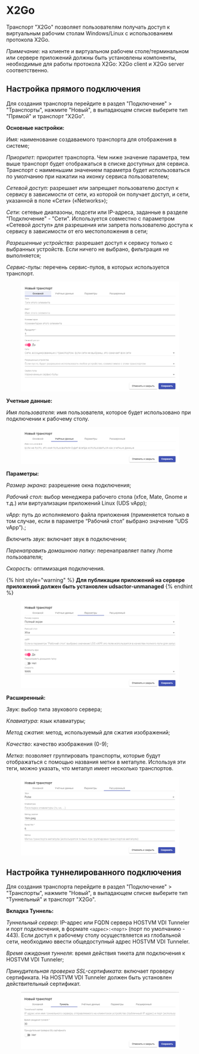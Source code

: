 # X2Go

Транспорт "X2Go" позволяет пользователям получать доступ к виртуальным рабочим столам Windows/Linux с использованием протокола X2Go.

_Примечание:_ на клиенте и виртуальном рабочем столе/терминальном или сервере приложений должны быть установлены компоненты, необходимые для работы протокола X2Go: X2Go client и X2Go server соответственно.

## Настройка прямого подключения <a href="#direct" id="direct"></a>

Для создания транспорта перейдите в раздел "Подключение" > "Транспорты", нажмите "Новый", в выпадающем списке выберите тип "Прямой" и транспорт "X2Go".

**Основные настройки:**

_Имя:_ наименование создаваемого транспорта для отображения в системе;

_Приоритет:_ приоритет транспорта. Чем ниже значение параметра, тем выше транспорт будет отображаться в списке доступных для сервиса. Транспорт с наименьшим значением параметра будет использоваться по умолчанию при нажатии на иконку сервиса пользователем;

_Сетевой доступ:_ разрешает или запрещает пользователю доступ к сервису в зависимости от сети, из которой он получает доступ, и сети, указанной в поле «Сети» («Networks»);

_Сети:_ сетевые диапазоны, подсети или IP-адреса, заданные в разделе "Подключение" - "Сети". Используется совместно с параметром «Сетевой доступ» для разрешения или запрета пользователю доступа к сервису в зависимости от его местоположения в сети;

_Разрешенные устройства:_ разрешает доступ к сервису только с выбранных устройств. Если ничего не выбрано, фильтрация не выполняется;

_Сервис-пулы:_ перечень сервис-пулов, в которых используется транспорт.

<figure><img src="../../../.gitbook/assets/image (94).png" alt=""><figcaption></figcaption></figure>

**Учетные данные:**

_Имя пользователя:_ имя пользователя, которое будет использовано при подключении к рабочему столу.

<figure><img src="../../../.gitbook/assets/image (95).png" alt=""><figcaption></figcaption></figure>

**Параметры:**

_Размер экрана:_ разрешение окна подключения;

_Рабочий стол:_ выбор менеджера рабочего стола (xfce, Mate, Gnome и т.д.) или виртуализации приложений Linux (UDS vApp);

_vApp:_ путь до исполняемого файла приложения (применяется только в том случае, если в параметре “Рабочий стол” выбрано значение “UDS vApp”).;

_Включить звук:_ включает звук в подключении;

_Перенаправить домашнюю папку:_ перенаправляет папку /home пользователя;

_Скорость:_ оптимизация подключения.

{% hint style="warning" %}
**Для публикации приложений на сервере приложений должен быть установлен udsactor-unmanaged**
{% endhint %}

<figure><img src="../../../.gitbook/assets/image (96).png" alt=""><figcaption></figcaption></figure>

**Расширенный:**

_Звук_: выбор типа звукового сервера;

_Клавиатура_: язык  клавиатуры;

_Метод сжатия_: метод, используемый для сжатия изображений;

_Качество_: качество изображения (0-9);

_Метка_: позволяет группировать транспорты, которые будут отображаться с помощью названия метки в метапуле. Используя эти теги, можно указать, что метапул имеет несколько транспортов.

<figure><img src="../../../.gitbook/assets/image (97).png" alt=""><figcaption></figcaption></figure>

## Настройка туннелированного подключения <a href="#tunneled" id="tunneled"></a>

Для создания транспорта перейдите в раздел "Подключение" > "Транспорты", нажмите "Новый", в выпадающем списке выберите тип "Туннельный" и транспорт "X2Go".

**Вкладка Туннель:**

_Туннельный сервер_: IP-адрес или FQDN сервера HOSTVM VDI Tunneler и порт подключения, в формате `<адрес>:<порт>` (порт по умолчанию - 443). Если доступ к рабочему столу осуществляется из глобальной сети, необходимо ввести общедоступный адрес HOSTVM VDI Tunneler.

_Время ожидания туннеля_: время действия тикета для подключения к HOSTVM VDI Tunneler;

_Принудительная проверка SSL-сертификата_: включает проверку сертификата. На HOSTVM VDI Tunneler должен быть установлен действительный сертификат.

<figure><img src="../../../.gitbook/assets/image (98).png" alt=""><figcaption></figcaption></figure>
